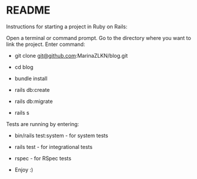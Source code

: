 # README

Instructions for starting a project in Ruby on Rails:

Open a terminal or command prompt.
Go to the directory where you want to link the project.
Enter command: 

* git clone git@github.com:MarinaZLKN/blog.git

* cd blog

* bundle install

* rails db:create

* rails db:migrate

* rails s 

Tests are running by entering:

* bin/rails test:system - for system tests

* rails test - for integrational tests

* rspec - for RSpec tests

* Enjoy :)

